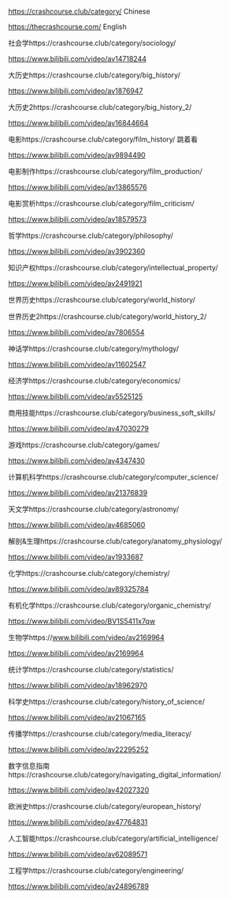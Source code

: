 https://crashcourse.club/category/ Chinese

https://thecrashcourse.com/ English



社会学https://crashcourse.club/category/sociology/

https://www.bilibili.com/video/av14718244

大历史https://crashcourse.club/category/big_history/

https://www.bilibili.com/video/av1876947

大历史2https://crashcourse.club/category/big_history_2/

https://www.bilibili.com/video/av16844664

电影https://crashcourse.club/category/film_history/ 跳着看

https://www.bilibili.com/video/av9894490

电影制作https://crashcourse.club/category/film_production/

https://www.bilibili.com/video/av13865576

电影赏析https://crashcourse.club/category/film_criticism/

https://www.bilibili.com/video/av18579573

哲学https://crashcourse.club/category/philosophy/

https://www.bilibili.com/video/av3902360

知识产权https://crashcourse.club/category/intellectual_property/

https://www.bilibili.com/video/av2491921

世界历史https://crashcourse.club/category/world_history/

世界历史2https://crashcourse.club/category/world_history_2/

https://www.bilibili.com/video/av7806554

神话学https://crashcourse.club/category/mythology/

https://www.bilibili.com/video/av11602547

经济学https://crashcourse.club/category/economics/

https://www.bilibili.com/video/av5525125

商用技能https://crashcourse.club/category/business_soft_skills/

https://www.bilibili.com/video/av47030279

游戏https://crashcourse.club/category/games/

https://www.bilibili.com/video/av4347430

计算机科学https://crashcourse.club/category/computer_science/

https://www.bilibili.com/video/av21376839

天文学https://crashcourse.club/category/astronomy/

https://www.bilibili.com/video/av4685060

解剖&生理https://crashcourse.club/category/anatomy_physiology/

https://www.bilibili.com/video/av1933687

化学https://crashcourse.club/category/chemistry/

https://www.bilibili.com/video/av89325784

有机化学https://crashcourse.club/category/organic_chemistry/

https://www.bilibili.com/video/BV1S5411x7qw

生物学https://www.bilibili.com/video/av2169964

https://www.bilibili.com/video/av2169964

统计学https://crashcourse.club/category/statistics/

https://www.bilibili.com/video/av18962970

科学史https://crashcourse.club/category/history_of_science/

https://www.bilibili.com/video/av21067165

传播学https://crashcourse.club/category/media_literacy/

https://www.bilibili.com/video/av22295252

数字信息指南https://crashcourse.club/category/navigating_digital_information/

https://www.bilibili.com/video/av42027320

欧洲史https://crashcourse.club/category/european_history/

https://www.bilibili.com/video/av47764831

人工智能https://crashcourse.club/category/artificial_intelligence/

https://www.bilibili.com/video/av62089571

工程学https://crashcourse.club/category/engineering/

https://www.bilibili.com/video/av24896789

